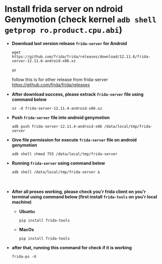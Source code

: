 # Install frida server on ndroid Genymotion (check kernel `adb shell getprop ro.product.cpu.abi`)



* **Download last version release `frida-server` for Android**

  ```wget https://github.com/frida/frida/releases/download/12.11.6/frida-server-12.11.6-android-x86.xz``` 
  
  or 
  
  follow this is for other release from frida-server https://github.com/frida/frida/releases



* **After download success, please extrack `frida-server` file using command below**

  ```xz -d frida-server-12.11.4-android-x86.xz```



* **Push `frida-server` file into android genymotion**

  ```adb push frida-server-12.11.4-android-x86 /data/local/tmp/frida-server``` 


* **Give file permission for execute `frida-server` file on android genymotion**

  ```adb shell chmod 755 /data/local/tmp/frida-server``` 
  
  
* **Running `frida-server` using command below**

  ```adb shell /data/local/tmp/frida-server &```
<br><br><br>
* **After all proses working, please check you'r frida client on you'r terminal using command below (first install `frida-tools` on you'r local machine)**
  * **Ubuntu**
  
    ```pip install frida-tools```
  
  * **MacOs**
  
    ```pip install frida-tools```
  
* **after that, running this command for check if it is working**
  
    ```frida-ps -U```
